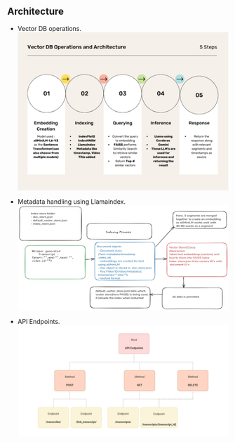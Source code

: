 ## Architecture


- Vector DB operations.
![alt text](<Beige Modern Business Project Process Flow Graph (2).png>)

- Metadata handling using Llamaindex.
![alt text](image.png)

- API Endpoints.
![alt text](image-1.png)
